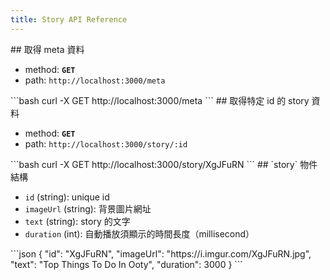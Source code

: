 ```yaml
---
title: Story API Reference
---
```


<Block>
## 取得 meta 資料

- method: **`GET`**
- path: `http://localhost:3000/meta`

<Example>
<CURL>
```bash
curl -X GET http://localhost:3000/meta
```
</CURL>
</Example>

</Block>

<Block>
## 取得特定 id 的 story 資料

- method: **`GET`**
- path: `http://localhost:3000/story/:id`

<Example>
<CURL>
```bash
curl -X GET http://localhost:3000/story/XgJFuRN
```
</CURL>
</Example>

</Block>

<Block>
## `story` 物件結構

- `id` (string): unique id
- `imageUrl` (string): 背景圖片網址
- `text` (string): story 的文字
- `duration` (int): 自動播放須顯示的時間長度（millisecond）

<Example>
```json
{
  "id": "XgJFuRN",
  "imageUrl": "https://i.imgur.com/XgJFuRN.jpg",
  "text": "Top Things To Do In Ooty",
  "duration": 3000
}
```
</Example>

</Block>
